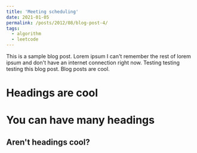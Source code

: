 ```yaml
---
title: 'Meeting scheduling'
date: 2021-01-05
permalink: /posts/2012/08/blog-post-4/
tags:
  - algorithm
  - leetcode
---
```


This is a sample blog post. Lorem ipsum I can't remember the rest of lorem ipsum and don't have an internet connection right now. Testing testing testing this blog post. Blog posts are cool.

Headings are cool
======

You can have many headings
======

Aren't headings cool?
------